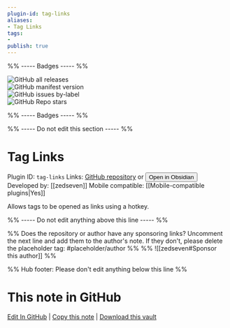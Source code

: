 ```yaml
---
plugin-id: tag-links
aliases:
- Tag Links
tags: 
- 
publish: true
---
```


%% ----- Badges ----- %%

![GitHub all releases](https://img.shields.io/github/downloads/zedseven/obsidian-tag-links/total?color=573E7A&logo=github&style=for-the-badge)   
![GitHub manifest version](https://img.shields.io/github/manifest-json/v/zedseven/obsidian-tag-links?color=573E7A&logo=github&style=for-the-badge)   
![GitHub issues by-label](https://img.shields.io/github/issues/zedseven/obsidian-tag-links/help%20wanted?color=573E7A&logo=github&style=for-the-badge)   
![GitHub Repo stars](https://img.shields.io/github/stars/zedseven/obsidian-tag-links?color=573E7A&logo=github&style=for-the-badge)

%% ----- Badges ----- %%

%% ----- Do not edit this section ----- %%

# Tag Links

Plugin ID: `tag-links`
Links: [GitHub repository](https://github.com/zedseven/obsidian-tag-links) or [<button id=HH>Open in Obsidian</button>](obsidian://show-plugin?id=tag-links)
Developed by: [[zedseven]]
Mobile compatible: [[Mobile-compatible plugins|Yes]]

Allows tags to be opened as links using a hotkey.

%% ----- Do not edit anything above this line ----- %% 

%% Does the repository or author have any sponsoring links? Uncomment the next line and add them to the author's note. If they don't, please delete the placeholder tag: #placeholder/author %%
%% ![[zedseven#Sponsor this author]] %%

%% Hub footer: Please don't edit anything below this line %%

# This note in GitHub

<span class="git-footer">[Edit In GitHub](https://github.dev/obsidian-community/obsidian-hub/blob/main/02%20-%20Community%20Expansions/02.05%20All%20Community%20Expansions/Plugins/tag-links.md "git-hub-edit-note") | [Copy this note](https://raw.githubusercontent.com/obsidian-community/obsidian-hub/main/02%20-%20Community%20Expansions/02.05%20All%20Community%20Expansions/Plugins/tag-links.md "git-hub-copy-note") | [Download this vault](https://github.com/obsidian-community/obsidian-hub/archive/refs/heads/main.zip "git-hub-download-vault") </span>

